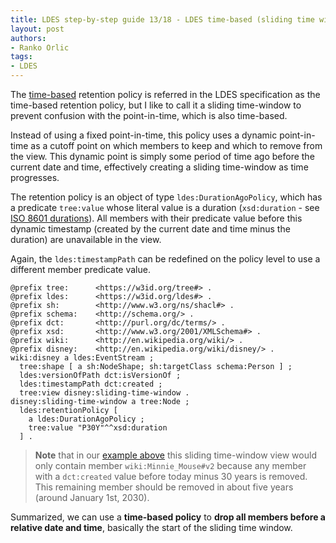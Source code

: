 ```yaml
---
title: LDES step-by-step guide 13/18 - LDES time-based (sliding time window) retention
layout: post
authors:
- Ranko Orlic
tags:
- LDES
---
```

The [time-based](https://semiceu.github.io/LinkedDataEventStreams/#time-based-retention) retention policy is referred in the LDES specification as the time-based retention policy, but I like to call it a sliding time-window to prevent confusion with the point-in-time, which is also time-based.

Instead of using a fixed point-in-time, this policy uses a dynamic point-in-time as a cutoff point on which members to keep and which to remove from the view. This dynamic point is simply some period of time ago before the current date and time, effectively creating a sliding time-window as time progresses.

The retention policy is an object of type `ldes:DurationAgoPolicy`, which has a predicate `tree:value` whose literal value is a duration (`xsd:duration` - see [ISO 8601 durations](https://en.wikipedia.org/wiki/ISO_8601#Durations)). All members with their predicate value before this dynamic timestamp (created by the current date and time minus the duration) are unavailable in the view.

Again, the `ldes:timestampPath` can be redefined on the policy level to use a different member predicate value.

```
@prefix tree:      <https://w3id.org/tree#> .
@prefix ldes:      <https://w3id.org/ldes#> .
@prefix sh:        <http://www.w3.org/ns/shacl#> .
@prefix schema:    <http://schema.org/> .
@prefix dct:       <http://purl.org/dc/terms/> .
@prefix xsd:       <http://www.w3.org/2001/XMLSchema#> .
@prefix wiki:      <http://en.wikipedia.org/wiki/> .
@prefix disney:    <http://en.wikipedia.org/wiki/disney/> .
wiki:disney a ldes:EventStream ;
  tree:shape [ a sh:NodeShape; sh:targetClass schema:Person ] ;
  ldes:versionOfPath dct:isVersionOf ;
  ldes:timestampPath dct:created ;
  tree:view disney:sliding-time-window .
disney:sliding-time-window a tree:Node ;
  ldes:retentionPolicy [
    a ldes:DurationAgoPolicy ;
    tree:value "P30Y"^^xsd:duration 
  ] .
```
> **Note** that in our [example above](#ldes-specification) this sliding time-window view would only contain member `wiki:Minnie_Mouse#v2` because any member with a `dct:created` value before today minus 30 years is removed. This remaining member should be removed in about five years (around January 1st, 2030).

Summarized, we can use a **time-based policy** to **drop all members before a relative date and time**, basically the start of the sliding time window.

